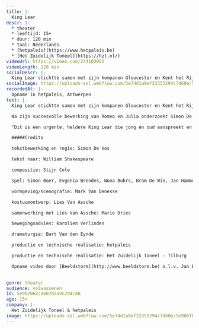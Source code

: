 ```yaml
---
title: |-
  King Lear
descr: |-
  * theater
  * leeftijd: 15+
  * duur: 128 min
  * taal: Nederlands
  * [hetpaleis](https://www.hetpaleis.be)
  * [Het Zuidelijk Toneel](https://hzt.nl/)
videoUrl: https://vimeo.com/244103055
videoLength: 128 min
socialDescr: |-
  King Lear stichtte samen met zijn kompanen Gloucester en Kent het Rijk, over de oude grenzen heen. Maar de geest is uit de fles. Het zijn verwarrende tijden. Het Rijk kreunt onder het beleid van een oude mannen-generatie die hardnekkig de eenheid wil bewaren. Een jonge generatie stelt de idealen van het Rijk in vraag: het is buigen of barsten.Wanneer zelfs zijn drie dochters zich tegen de idealen van het Rijk keren, kan de zieke Lear dit ultieme verraad alleen maar persoonlijk nemen. Hij barst. En met hem het Rijk.
socialImage: https://uploads-ssl.webflow.com/5e74d1a9ef22355294c7d60e/5e906fb67aefac6653948076_king%20lear%202.jpg
recordedAt: |-
  Opname in hetpaleis, Antwerpen
text: |-
  King Lear stichtte samen met zijn kompanen Gloucester en Kent het Rijk, over de oude grenzen heen. Maar de geest is uit de fles. Het zijn verwarrende tijden. Het Rijk kreunt onder het beleid van een oude mannen-generatie die hardnekkig de eenheid wil bewaren. Een jonge generatie stelt de idealen van het Rijk in vraag: het is buigen of barsten.Wanneer zelfs zijn drie dochters zich tegen de idealen van het Rijk keren, kan de zieke Lear dit ultieme verraad alleen maar persoonlijk nemen. Hij barst. En met hem het Rijk.

  Na zijn succesvolle bewerking van Romeo en Julia onderzoekt Simon De Vos de huidige malaise van de Europese Unie aan de hand van King Lear. Hij maakt er een hedendaags, politiek steekspel van over ijdele machthebbers, grote idealen, persoonlijk belang, trouw en verraad.

  "Dit is een urgente, heldere King Lear die jong én oud aanspreekt en wil aansporen tot politiek bewustzijn" - Els Van Steenberghe in Knack Focus

  #####Credits

  tekstbewerking en regie: Simon De Vos

  tekst naar: William Shakespeare

  compositie: Stijn Cole

  spel: Simon Boer, Evgenia Brendes, Nona Buhrs, Bram De Win, Jan Hammenecker, Michaël Pas, Kaspar Schellingerhout, Krisjan Schellingerhout, Jobst Schnibbe, Scarlet Tummers

  vormgeving/scenografie: Mark Van Denesse

  kostuumontwerp: Lies Van Assche

  samenwerking met Lies Van Assche: Marie Dries

  bewegingsadvies: Karolien Verlinden

  dramaturgie: Bart Van den Eynde

  productie en technische realisatie: hetpaleis

  productie en technische realisatie: Het Zuidelijk Toneel - Tilburg

  Opname video door [Beeldstorm](http://www.beeldstorm.be) o.l.v. Jan Bosteels  

  ‍
genre: theater
audience: volwassenen
id: 5e907062ca807b5a9c294c48
age: 15+
company: |-
  Het Zuidelijk Toneel & hetpaleis
image: https://uploads-ssl.webflow.com/5e74d1a9ef22355294c7d60e/5e906fb67aefac6653948076_king%20lear%202.jpg
---
```

